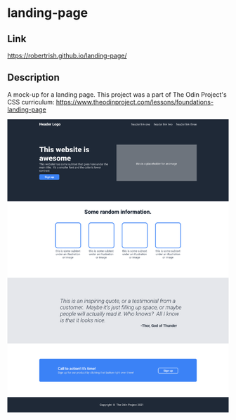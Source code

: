 # landing-page

## Link
https://robertrish.github.io/landing-page/

## Description
A mock-up for a landing page.  This project was a part of The Odin Project's CSS curriculum: https://www.theodinproject.com/lessons/foundations-landing-page

![screenshot](landing-page.png)